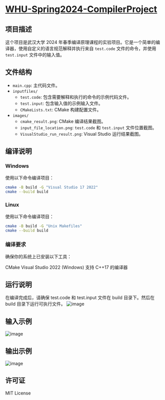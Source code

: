 ﻿# [WHU-Spring2024-CompilerProject](http://www.cnblogs.com/sxdcgaq8080/p/7894828.html)

## 项目描述

这个项目是武汉大学 2024 年春季编译原理课程的实验项目。它是一个简单的编译器，使用自定义的语言规范解释并执行来自 `test.code` 文件的命令，并使用 `test.input` 文件中的输入值。

## 文件结构

- `main.cpp`: 主代码文件。
- `inputfiles/`
  - `test.code`: 包含需要解释和执行的命令的示例代码文件。
  - `test.input`: 包含输入值的示例输入文件。
  - `CMakeLists.txt`: CMake 构建配置文件。
- `images/`
  - `cmake_result.png`: CMake 编译结果截图。
  - `input_file_location.png`: `test.code` 和 `test.input` 文件位置截图。
  - `VisualStudio_run_result.png`: Visual Studio 运行结果截图。

## 编译说明

### Windows

使用以下命令编译项目：

```sh
cmake -B build -G "Visual Studio 17 2022"
cmake --build build
```

### Linux

使用以下命令编译项目：

```sh
cmake -B build -G "Unix Makefiles"
cmake --build build
```

### 编译要求
确保你的系统上已安装以下工具：

CMake
Visual Studio 2022 (Windows)
支持 C++17 的编译器

## 运行说明
在编译完成后，请确保 test.code 和 test.input 文件在 build 目录下。然后在 build 目录下运行可执行文件。
![image](https://github.com/numbbbbbplus/WHU-Spring2024-CompilerProject/blob/main/images/input_file_location.png)

## 输入示例
![image](https://github.com/numbbbbbplus/WHU-Spring2024-CompilerProject/blob/main/images/input_sample.png)

## 输出示例
![image](https://github.com/numbbbbbplus/WHU-Spring2024-CompilerProject/blob/main/images/VisualStudio_run_result.png)

## 许可证
MIT License
